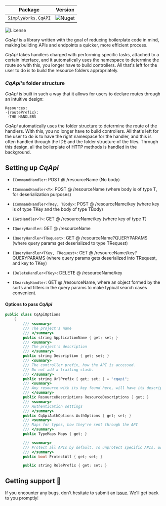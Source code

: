 | **Package**       | **Version** |
| :----------------:|:----------------------:|
| [`SimplyWorks.CqAPI`](https://www.nuget.org/packages/SimplyWorks.CqApi/)|![Nuget](https://img.shields.io/nuget/v/SimplyWorks.CqApi?style=for-the-badge)|

![License](https://img.shields.io/badge/license-MIT-blue.svg)

_CqApi_ is a library written with the goal of reducing boilerplate code in mind, making building APIs and endpoints a quicker, more efficient process. 

_CqApi_ takes handlers charged with performing specific tasks, attached to a certain interface, and it automatically uses the namespace to determine the route so with this, you longer have to build controllers. All that's left for the user to do is to build the resource folders appropriately.

### _CqApi_'s folder structure 
_CqApi_ is built in such a way that it allows for users to declare routes through an intuitive design:

```
Resources:
-{routePrefix}:
 -THE HANDLERS
 ```

_CqApi_ automatically uses the folder structure to determine the route of the handlers. With this, you no longer have to build controllers. All that's left for the user to do is to have the right namespace for the handler, and this is often handled through the IDE and the folder structure of the files.
Through this design, all the boilerplate of HTTP methods is handled in the background. 

## Setting up _CqApi_

- `ICommandHandler`: POST @ /resourceName (No body)

- `ICommandHandler<T>`: POST @ /resourceName (where body is of type T, for deserialization purposes)

- `ICommandHandler<TKey, TBody>`: POST @ /resourceName/key (where key is of type TKey and the body of type TBody)

- `IGetHandler<T>`: GET @ /resourceName/key (where key of type T)

- `IQueryHandler`: GET @ /resourceName

- `IQueryHandler<TRequest>`: GET @ /resourceName?QUERYPARAMS (where query params get deserialized to type TRequest)

- `IQueryHandler<TKey, TRequest>`: GET @ /resourceName/key?QUERYPARAMS (where query params gets deserialized into TRequest, and key to TKey)

- `IDeleteHandler<TKey>`: DELETE @ /resourceName/key 

- `ISearchyHandler`: GET @ /resourceName, where an object formed by the sorts and filters in the query params to make typical search cases convenient.

#### Options to pass _CqApi_

```cpp
public class CqApiOptions
    {
        /// <summary>
        /// The project's name
        /// </summary>
        public string ApplicationName { get; set; }
        /// <summary>
        /// The project's description
        /// </summary>
        public string Description { get; set; }
        /// <summary>
        /// The controller prefix, how the API is accessed. 
        /// Do not add a trailing slash.
        /// </summary>
        public string UrlPrefix { get; set; } = "cqapi";
        /// <summary>
        /// Any resource with its key found here, will have its description replaced with the value
        /// </summary>
        public ResourceDescriptions ResourceDescriptions { get; }
        /// <summary>
        /// Authentication settings
        /// </summary>
        public CqApiAuthOptions AuthOptions { get; set; }
        /// <summary>
        /// Maps for types, how they're sent through the API
        /// </summary>
        public TypeMaps Maps { get; }

        /// <summary>
        /// Protect all APIs by default. To unprotect specific APIs, use UnProtect attribute.
        /// </summary>
        public bool ProtectAll { get; set; }

        public string RolePrefix { get; set; } 
 ```


## Getting support 👷
If you encounter any bugs, don't hesitate to submit an [issue](https://github.com/simplify9/CqApi/issues). We'll get back to you promptly! 
 
